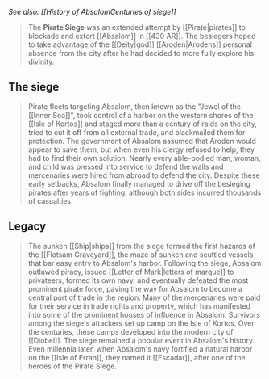 *See also: [[History of AbsalomCenturies of siege]]*
> The **Pirate Siege** was an extended attempt by [[Pirate|pirates]] to blockade and extort [[Absalom]] in [[430 AR]]. The besiegers hoped to take advantage of the [[Deity|god]] [[Aroden|Arodens]] personal absence from the city after he had decided to more fully explore his divinity.


## The siege

> Pirate fleets targeting Absalom, then known as the "Jewel of the [[Inner Sea]]", took control of a harbor on the western shores of the [[Isle of Kortos]] and staged more than a century of raids on the city, tried to cut it off from all external trade, and blackmailed them for protection. The government of Absalom assumed that Aroden would appear to save them, but when even his clergy refused to help, they had to find their own solution. Nearly every able-bodied man, woman, and child was pressed into service to defend the walls and mercenaries were hired from abroad to defend the city. Despite these early setbacks, Absalom finally managed to drive off the besieging pirates after years of fighting, although both sides incurred thousands of casualties.


## Legacy

> The sunken [[Ship|ships]] from the siege formed the first hazards of the [[Flotsam Graveyard]], the maze of sunken and scuttled vessels that bar easy entry to Absalom's harbor. Following the siege, Absalom outlawed piracy, issued [[Letter of Mark|letters of marque]] to privateers, formed its own navy, and eventually defeated the most prominent pirate force, paving the way for Absalom to become a central port of trade in the region. Many of the mercenaries were paid for their service in trade rights and property, which has manifested into some of the prominent houses of influence in Absalom. Survivors among the siege's attackers set up camp on the Isle of Kortos. Over the centuries, these camps developed into the modern city of [[Diobel]].
> The siege remained a popular event in Absalom's history. Even millennia later, when Absalom's navy fortified a natural harbor on the [[Isle of Erran]], they named it [[Escadar]], after one of the heroes of the Pirate Siege.







